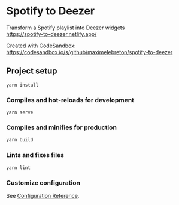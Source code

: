 # Spotify to Deezer
Transform a Spotify playlist into Deezer widgets  
https://spotify-to-deezer.netlify.app/

Created with CodeSandbox:  
  https://codesandbox.io/s/github/maximelebreton/spotify-to-deezer


## Project setup
```
yarn install
```

### Compiles and hot-reloads for development
```
yarn serve
```

### Compiles and minifies for production
```
yarn build
```

### Lints and fixes files
```
yarn lint
```

### Customize configuration
See [Configuration Reference](https://cli.vuejs.org/config/).

